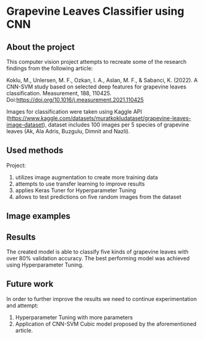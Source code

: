 # Grapevine Leaves Classifier using CNN

## About the project

This computer vision project attempts to recreate some of the research findings from the following article:

Koklu, M., Unlersen, M. F., Ozkan, I. A., Aslan, M. F., & Sabanci, K. (2022). A CNN-SVM study based on selected deep features for grapevine leaves classification. Measurement, 188, 110425. Doi:https://doi.org/10.1016/j.measurement.2021.110425

Images for classification were taken using Kaggle API (https://www.kaggle.com/datasets/muratkokludataset/grapevine-leaves-image-dataset), dataset includes 100 images per 5 species of grapevine leaves (Ak, Ala Adris, Buzgulu, Dimnit and Nazli).

## Used methods
Project:
1. utilizes image augmentation to create more training data
2. attempts to use transfer learning to improve results
3. applies Keras Tuner for Hyperparameter Tuning
4. allows to test predictions on five random images from the dataset

## Image examples


## Results
The created model is able to classify five kinds of grapevine leaves with over 80% validation accuracy. The best performing model was achieved using Hyperparameter Tuning.

## Future work
In order to further improve the results we need to continue experimentation and attempt:
1. Hyperparameter Tuning with more parameters
2. Application of CNN-SVM Cubic model proposed by the aforementioned article.
